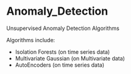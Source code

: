 # Anomaly_Detection
Unsupervised Anomaly Detection Algorithms

Algorithms include:
- Isolation Forests (on time series data)
- Multivariate Gaussian (on Multivariate data)
- AutoEncoders (on time series data)
